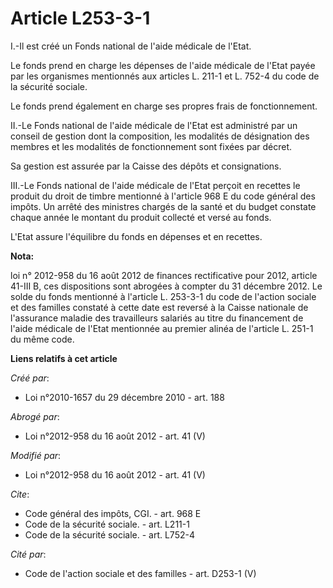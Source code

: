 # Article L253-3-1

I.-Il est créé un Fonds national de l'aide médicale de l'Etat. 

Le fonds prend en charge les dépenses de l'aide médicale de l'Etat payée par les organismes mentionnés aux articles L. 211-1
et L. 752-4 du code de la sécurité sociale. 

Le fonds prend également en charge ses propres frais de fonctionnement. 

II.-Le Fonds national de l'aide médicale de l'Etat est administré par un conseil de gestion dont la composition, les
modalités de désignation des membres et les modalités de fonctionnement sont fixées par décret. 

Sa gestion est assurée par la Caisse des dépôts et consignations. 

III.-Le Fonds national de l'aide médicale de l'Etat perçoit en recettes le produit du droit de timbre mentionné à l'article
968 E du code général des impôts. Un arrêté des ministres chargés de la santé et du budget constate chaque année le montant
du produit collecté et versé au fonds.

L'Etat assure l'équilibre du fonds en dépenses et en recettes.

**Nota:**

loi n° 2012-958 du 16 août 2012 de finances rectificative pour 2012, article 41-III B, ces dispositions sont abrogées à
compter du 31 décembre 2012. Le solde du fonds mentionné à l'article L. 253-3-1 du code de l'action sociale et des familles
constaté à cette date est reversé à la Caisse nationale de l'assurance maladie des travailleurs salariés au titre du
financement de l'aide médicale de l'Etat mentionnée au premier alinéa de l'article L. 251-1 du même code.

**Liens relatifs à cet article**

_Créé par_:

  - Loi n°2010-1657 du 29 décembre 2010 - art. 188

_Abrogé par_:

  - Loi n°2012-958 du 16 août 2012 - art. 41 (V)

_Modifié par_:

  - Loi n°2012-958 du 16 août 2012 - art. 41 (V)

_Cite_:

  - Code général des impôts, CGI. - art. 968 E
  - Code de la sécurité sociale. - art. L211-1
  - Code de la sécurité sociale. - art. L752-4

_Cité par_:

  - Code de l'action sociale et des familles - art. D253-1 (V)
